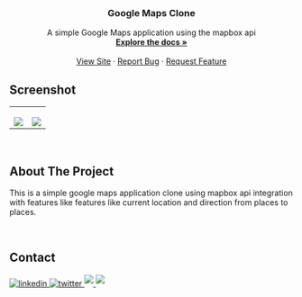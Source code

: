 <!-- PROJECT LOGO -->
<br />
<div align="center">

  <h3 align="center">Google Maps Clone</h3>

  <p align="center">
    A simple Google Maps application using the mapbox api
    <br />
    <a href="https://github.com/Jauharmuhammed/parkerpen-home-page"><strong>Explore the docs »</strong></a>
    <br />
    <br />
    <a href="https://github.com/Jauharmuhammed/google-maps-mapboxapi">View Site</a>
    ·
    <a href="https://github.com/Jauharmuhammed/google-maps-mapboxapi/issues">Report Bug</a>
    ·
    <a href="https://github.com/Jauharmuhammed/google-maps-mapboxapi/issues">Request Feature</a>
  </p>
</div>


## Screenshot

<table width="100%"> 
<tr>

<td width="50%">
<p align="center">
</p>
<img src="https://github.com/Jauharmuhammed/google-maps-mapboxapi/blob/main/assets/google-map.png">  
</td>
  <td width="50%">      
<p align="center">
</p>
<img src="https://github.com/Jauharmuhammed/google-maps-mapboxapi/blob/main/assets/google-map-direction.png">
</td> 
</table>
<br/>

## About The Project
This is a simple google maps application clone using mapbox api integration with features like features like current location and direction from places to places.

<br>




## Contact

<div align='left'>

<a href="https://linkedin.com/in/jauharmuhammed" target="_blank">
<img src="https://img.shields.io/badge/linkedin-%2300acee.svg?color=405DE6&style=for-the-badge&logo=linkedin&logoColor=white" alt=linkedin style="margin-bottom: 5px;"/>
</a>
	
<a href="https://twitter.com/jauharmuhammed_" target="_blank">
<img src="https://img.shields.io/badge/twitter-%2300acee.svg?color=1DA1F2&style=for-the-badge&logo=twitter&logoColor=white" alt=twitter style="margin-bottom: 5px;"/>
</a>
	
<a href="mailto:jauharmuhammedk@gmail.com" target="_blank">
<img src="https://img.shields.io/badge/gmail-%23EA4335.svg?style=for-the-badge&logo=gmail&logoColor=white" t=mail style="margin-bottom: 5px;" />
</a>
	
		
<a href="https://codepen.io/jauharmuhammed" target="_blank">
<img src="https://img.shields.io/badge/codepen-%23000000.svg?style=for-the-badge&logo=codepen&logoColor=white" t=mail style="margin-bottom: 5px;" />
</a>

</div>
